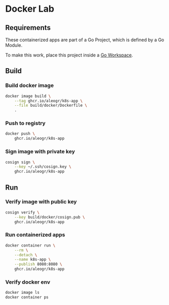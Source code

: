 # Docker Lab

## Requirements

These containerized apps are part of a Go Project, which is defined by a Go Module.

To make this work, place this project inside a [Go Workspace](https://go.dev/doc/tutorial/workspaces).

## Build

### Build docker image

```bash
docker image build \
	--tag ghcr.io/aleogr/k8s-app \
	--file build/docker/Dockerfile \
	.
```

### Push to registry

```bash
docker push \
	ghcr.io/aleogr/k8s-app
```

### Sign image with private key

```bash
cosign sign \
	--key ~/.ssh/cosign.key \
	ghcr.io/aleogr/k8s-app
```

## Run

### Verify image with public key

```bash
cosign verify \
	--key build/docker/cosign.pub \
	ghcr.io/aleogr/k8s-app
```

### Run containerized apps

```bash
docker container run \
	--rm \
	--detach \
	--name k8s-app \
	--publish 8080:8080 \
	ghcr.io/aleogr/k8s-app
```

### Verify docker env

```bash
docker image ls
docker container ps
```
